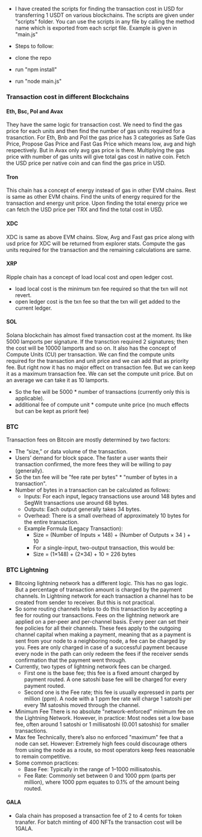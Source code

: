 - I have created the scripts for finding the transaction cost in USD for transferring 1 USDT on
  various blockchains. The scripts are given under "scripts" folder. You can use the scripts in any file by calling the method name which is exported from each script file. Example is given in "main.js"

- Steps to follow:
- clone the repo
- run "npm install"
- run "node main.js"

### Transaction cost in different Blockchains

#### Eth, Bsc, Pol and Avax

They have the same logic for transaction cost. We need to find the gas price for each units and then find the number of gas units required for a trasanction. For Eth, Bnb and Pol the gas price has 3 categories as Safe Gas Price, Propose Gas Price and Fast Gas Price which means low, avg and high respectively. But in Avax only avg gas price is there. Multiplying the gas price with number of gas units will give total gas cost in native coin. Fetch the USD price per native coin and can find the gas price in USD.

#### Tron

This chain has a concept of energy instead of gas in other EVM chains. Rest is same as other EVM chains. Find the units of energy required for the transaction and energy unit price. Upon finding the total energy price we can fetch the USD price per TRX and find the total cost in USD.

#### XDC

XDC is same as above EVM chains. Slow, Avg and Fast gas price along with usd price for XDC will be returned from explorer stats. Compute the gas units required for the transaction and the remaining calculations are same.

#### XRP

Ripple chain has a concept of load local cost and open ledger cost.

- load local cost is the minimum txn fee required so that the txn will not revert.
- open ledger cost is the txn fee so that the txn will get added to the current ledger.

#### SOL

Solana blockchain has almost fixed transaction cost at the moment. Its like 5000 lamports per signature. If the transction required 2 signatures; then the cost will be 10000 lamports and so on. It also has the concept of Compute Units (CU) per transaction. We can find the compute units required for the transaction and unit price and we can add that as priority fee. But right now it has no major effect on transaction fee. But we can keep it as a maximum transaction fee. We can set the compute unit price. But on an average we can take it as 10 lamports.

- So the fee will be 5000 \* number of transactions (currently only this is applicable).
- additional fee of compute unit \* compute unite price (no much effects but can be kept as priorit fee)

### BTC

Transaction fees on Bitcoin are mostly determined by two factors:

- The “size,” or data volume of the transaction.
- Users’ demand for block space. The faster a user wants their transaction confirmed, the more fees they will be willing to pay (generally).
- So the txn fee will be "fee rate per bytes" \* "number of bytes in a transaction".
- Number of bytes in a transaction can be calculated as follows:
  - Inputs: For each input, legacy transactions use around 148 bytes and SegWit transactions use around 68 bytes.
  - Outputs: Each output generally takes 34 bytes.
  - Overhead: There is a small overhead of approximately 10 bytes for the entire transaction.
  - Example Formula (Legacy Transaction):
    - Size = (Number of Inputs × 148) + (Number of Outputs × 34 ) + 10
    - For a single-input, two-output transaction, this would be:
    - Size = (1×148) + (2×34) + 10 = 226 bytes

### BTC Lightning

- Bitcoing lightning network has a different logic. This has no gas logic. But a percentage of transaction amount is charged by the payment channels. In Lightning network for each transaction a channel has to be created from sender to receiver. But this is not practical.
- So some routing channels helps to do this transaction by accepting a fee for routing our transactions. Fees on the lightning network are applied on a per-peer and per-channel basis. Every peer can set their fee policies for all their channels. These fees apply to the outgoing channel capital when making a payment, meaning that as a payment is sent from your node to a neighboring node, a fee can be charged by you. Fees are only charged in case of a successful payment because every node in the path can only redeem the fees if the receiver sends confirmation that the payment went through.
- Currently, two types of lightning network fees can be charged.
  - First one is the base fee; this fee is a fixed amount charged by payment routed. A one satoshi base fee will be charged for every payment routed.
  - Second one is the Fee rate; this fee is usually expressed in parts per million (ppm). A node with a 1 ppm fee rate will charge 1 satoshi per every 1M satoshis moved through the channel.
- Minimum Fee
  There is no absolute "network-enforced" minimum fee on the Lightning Network. However, in practice:
  Most nodes set a low base fee, often around 1 satoshi or 1 millisatoshi (0.001 satoshis) for smaller transactions.
- Max fee
  Technically, there’s also no enforced "maximum" fee that a node can set. However:
  Extremely high fees could discourage others from using the node as a route, so most operators keep fees reasonable to remain competitive.
- Some common practices:
  - Base Fee: Typically in the range of 1–1000 millisatoshis.
  - Fee Rate: Commonly set between 0 and 1000 ppm (parts per million), where 1000 ppm equates to 0.1% of the amount being routed.

#### GALA

- Gala chain has proposed a transaction fee of 2 to 4 cents for token tranafer. For batch minting of 400 NFTs the
  transaction cost will be 1GALA.
